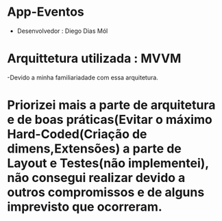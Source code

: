 # App-Eventos

-  Desenvolvedor : Diego Dias Mól




# Arquittetura utilizada : MVVM

-Devido a minha familiariadade com essa arquitetura.



# Priorizei mais a parte de arquitetura e de boas práticas(Evitar o máximo Hard-Coded(Criação de dimens,Extensões) a parte de Layout e Testes(não implementei), não consegui realizar devido a outros compromissos e de alguns imprevisto que ocorreram.
